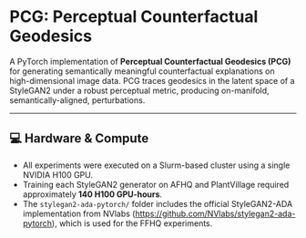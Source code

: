 # PCG: Perceptual Counterfactual Geodesics


A PyTorch implementation of **Perceptual Counterfactual Geodesics (PCG)** for generating semantically meaningful counterfactual explanations on high-dimensional image data. PCG traces geodesics in the latent space of a StyleGAN2 under a robust perceptual metric, producing on-manifold, semantically-aligned, perturbations.

---

## 💻 Hardware & Compute

- All experiments were executed on a Slurm-based cluster using a single NVIDIA H100 GPU.
- Training each StyleGAN2 generator on AFHQ and PlantVillage required approximately **140 H100 GPU-hours**.
- The `stylegan2-ada-pytorch/` folder includes the official StyleGAN2-ADA implementation from NVlabs (https://github.com/NVlabs/stylegan2-ada-pytorch), which is used for the FFHQ experiments.
